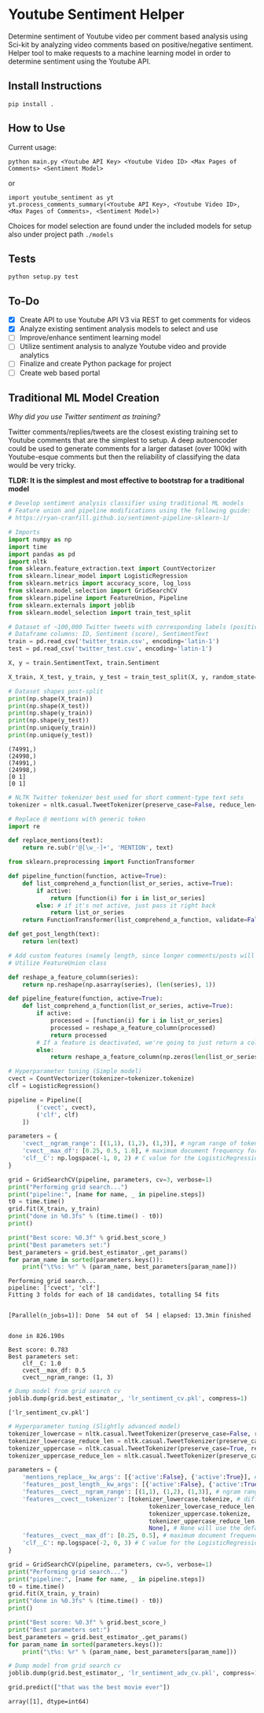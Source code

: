 # Youtube Sentiment Helper
Determine sentiment of Youtube video per comment based analysis using Sci-kit by analyzing video comments based on positive/negative sentiment. 
Helper tool to make requests to a machine learning model in order to determine sentiment using the Youtube API.

## Install Instructions
`pip install .`
## How to Use
Current usage:
```
python main.py <Youtube API Key> <Youtube Video ID> <Max Pages of Comments> <Sentiment Model>
```
or
```
import youtube_sentiment as yt
yt.process_comments_summary(<Youtube API Key>, <Youtube Video ID>, <Max Pages of Comments>, <Sentiment Model>) 
```
Choices for model selection are found under the included models for setup also under project path `./models`
## Tests
```
python setup.py test
```
## To-Do
- [X] Create API to use Youtube API V3 via REST to get comments for videos
- [X] Analyze existing sentiment analysis models to select and use
- [ ] Improve/enhance sentiment learning model
- [ ] Utilize sentiment analysis to analyze Youtube video and provide analytics
- [ ] Finalize and create Python package for project 
- [ ] Create web based portal

## Traditional ML Model Creation

*Why did you use Twitter sentiment as training?*

Twitter comments/replies/tweets are the closest existing training set to Youtube comments that are the simplest to setup. A deep autoencoder could be used to generate comments for a larger dataset (over 100k) with Youtube-esque comments but then the reliability of classifying the data would be very tricky.

**TLDR: It is the simplest and most effective to bootstrap for a traditional model**

```python
# Develop sentiment analysis classifier using traditional ML models
# Feature union and pipeline modifications using the following guide: 
# https://ryan-cranfill.github.io/sentiment-pipeline-sklearn-1/

# Imports
import numpy as np
import time
import pandas as pd
import nltk
from sklearn.feature_extraction.text import CountVectorizer
from sklearn.linear_model import LogisticRegression
from sklearn.metrics import accuracy_score, log_loss
from sklearn.model_selection import GridSearchCV
from sklearn.pipeline import FeatureUnion, Pipeline
from sklearn.externals import joblib
from sklearn.model_selection import train_test_split
```


```python
# Dataset of ~100,000 Twitter tweets with corresponding labels (positive 1, negative 0)
# Dataframe columns: ID, Sentiment (score), SentimentText
train = pd.read_csv('twitter_train.csv', encoding='latin-1')
test = pd.read_csv('twitter_test.csv', encoding='latin-1')
```


```python
X, y = train.SentimentText, train.Sentiment

X_train, X_test, y_train, y_test = train_test_split(X, y, random_state=42)
```


```python
# Dataset shapes post-split
print(np.shape(X_train))
print(np.shape(X_test))
print(np.shape(y_train))
print(np.shape(y_test))
print(np.unique(y_train))
print(np.unique(y_test))
```

    (74991,)
    (24998,)
    (74991,)
    (24998,)
    [0 1]
    [0 1]
    


```python
# NLTK Twitter tokenizer best used for short comment-type text sets
tokenizer = nltk.casual.TweetTokenizer(preserve_case=False, reduce_len=True)
```


```python
# Replace @ mentions with generic token
import re

def replace_mentions(text):
    return re.sub(r'@[\w_-]+', 'MENTION', text)
```


```python
from sklearn.preprocessing import FunctionTransformer

def pipeline_function(function, active=True):
    def list_comprehend_a_function(list_or_series, active=True):
        if active:
            return [function(i) for i in list_or_series]
        else: # if it's not active, just pass it right back
            return list_or_series
    return FunctionTransformer(list_comprehend_a_function, validate=False, kw_args={'active':active})
```


```python
def get_post_length(text):
    return len(text)
```


```python
# Add custom features (namely length, since longer comments/posts will most likely be either positive or negative)
# Utilize FeatureUnion class

def reshape_a_feature_column(series):
    return np.reshape(np.asarray(series), (len(series), 1))

def pipeline_feature(function, active=True):
    def list_comprehend_a_function(list_or_series, active=True):
        if active:
            processed = [function(i) for i in list_or_series]
            processed = reshape_a_feature_column(processed)
            return processed
        # If a feature is deactivated, we're going to just return a column of zeroes.
        else:
            return reshape_a_feature_column(np.zeros(len(list_or_series)))
```


```python
# Hyperparameter tuning (Simple model)
cvect = CountVectorizer(tokenizer=tokenizer.tokenize) 
clf = LogisticRegression()

pipeline = Pipeline([
        ('cvect', cvect),
        ('clf', clf)
    ])

parameters = {
    'cvect__ngram_range': [(1,1), (1,2), (1,3)], # ngram range of tokenizer
    'cvect__max_df': [0.25, 0.5, 1.0], # maximum document frequency for the CountVectorizer
    'clf__C': np.logspace(-1, 0, 2) # C value for the LogisticRegression
}

grid = GridSearchCV(pipeline, parameters, cv=3, verbose=1)
print("Performing grid search...")
print("pipeline:", [name for name, _ in pipeline.steps])
t0 = time.time()
grid.fit(X_train, y_train)
print("done in %0.3fs" % (time.time() - t0))
print()

print("Best score: %0.3f" % grid.best_score_)
print("Best parameters set:")
best_parameters = grid.best_estimator_.get_params()
for param_name in sorted(parameters.keys()):
    print("\t%s: %r" % (param_name, best_parameters[param_name]))
```

    Performing grid search...
    pipeline: ['cvect', 'clf']
    Fitting 3 folds for each of 18 candidates, totalling 54 fits
    

    [Parallel(n_jobs=1)]: Done  54 out of  54 | elapsed: 13.3min finished
    

    done in 826.190s
    
    Best score: 0.783
    Best parameters set:
    	clf__C: 1.0
    	cvect__max_df: 0.5
    	cvect__ngram_range: (1, 3)
    


```python
# Dump model from grid search cv
joblib.dump(grid.best_estimator_, 'lr_sentiment_cv.pkl', compress=1)
```




    ['lr_sentiment_cv.pkl']




```python
# Hyperparameter tuning (Slightly advanced model)
tokenizer_lowercase = nltk.casual.TweetTokenizer(preserve_case=False, reduce_len=False)
tokenizer_lowercase_reduce_len = nltk.casual.TweetTokenizer(preserve_case=False, reduce_len=True)
tokenizer_uppercase = nltk.casual.TweetTokenizer(preserve_case=True, reduce_len=False)
tokenizer_uppercase_reduce_len = nltk.casual.TweetTokenizer(preserve_case=True, reduce_len=True)

parameters = {
    'mentions_replace__kw_args': [{'active':False}, {'active':True}], # genericizing mentions on/off
    'features__post_length__kw_args': [{'active':False}, {'active':True}], # adding post length feature on/off
    'features__cvect__ngram_range': [(1,1), (1,2), (1,3)], # ngram range of tokenizer
    'features__cvect__tokenizer': [tokenizer_lowercase.tokenize, # differing parameters for the TweetTokenizer
                                        tokenizer_lowercase_reduce_len.tokenize,
                                        tokenizer_uppercase.tokenize,
                                        tokenizer_uppercase_reduce_len.tokenize,
                                        None], # None will use the default tokenizer
    'features__cvect__max_df': [0.25, 0.5], # maximum document frequency for the CountVectorizer
    'clf__C': np.logspace(-2, 0, 3) # C value for the LogisticRegression
}

grid = GridSearchCV(pipeline, parameters, cv=5, verbose=1)
print("Performing grid search...")
print("pipeline:", [name for name, _ in pipeline.steps])
t0 = time.time()
grid.fit(X_train, y_train)
print("done in %0.3fs" % (time.time() - t0))
print()

print("Best score: %0.3f" % grid.best_score_)
print("Best parameters set:")
best_parameters = grid.best_estimator_.get_params()
for param_name in sorted(parameters.keys()):
    print("\t%s: %r" % (param_name, best_parameters[param_name]))
```


```python
# Dump model from grid search cv
joblib.dump(grid.best_estimator_, 'lr_sentiment_adv_cv.pkl', compress=1)
```


```python
grid.predict(["that was the best movie ever"])
```




    array([1], dtype=int64)


